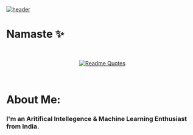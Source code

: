 [![header]([./banner.jpeg])](https://aar.one)
# Namaste ✨
<br>
<div align="center">

[![Readme Quotes](https://quotes-github-readme.vercel.app/api?type=horizontal&theme=dark)](https://github.com/piyushsuthar/github-readme-quotes)
</div>
<br>

# About Me:

### I'm an Aritifical Intellegence & Machine Learning Enthusiast from India.
